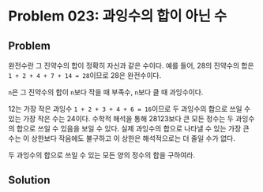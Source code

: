 # Problem 023: 과잉수의 합이 아닌 수

## Problem

완전수란 그 진약수의 합이 정확히 자신과 같은 수이다. 예를 들어, 28의 진약수의 합은 `1 + 2 + 4 + 7 + 14 = 28`이므로 28은 완전수이다.

`n`은 그 진약수의 합이 `n`보다 작을 때 부족수, `n`보다 클 때 과잉수이다.

12는 가장 작은 과잉수 `1 + 2 + 3 + 4 + 6 = 16`이므로 두 과잉수의 합으로 쓰일 수 있는 가장 작은 수는 24이다. 수학적 해석을 통해 28123보다 큰 모든 정수는 두 과잉수의 합으로 쓰일 수
있음을 보일 수 있다. 실제 과잉수의 합으로 나타낼 수 있는 가장 큰 수는 이 상한보다 작음에도 불구하고 이 상한은 해석적으로는 더 줄일 수가 없다.

두 과잉수의 합으로 쓰일 수 있는 모든 양의 정수의 합을 구하여라.

## Solution
